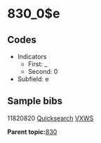 # 830\_0$e

## Codes

-   Indicators
    -   First: \_
    -   Second: 0
-   Subfield: e

## Sample bibs

11820820 [Quicksearch](https://search.library.yale.edu/catalog/11820820) [VXWS](http://prodorbis.library.yale.edu:7014/vxws/GetHoldingsService?bibId=11820820)

**Parent topic:**[830](../../tags/830/830.md)

